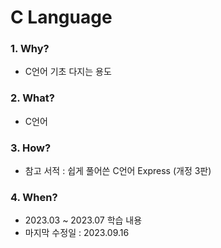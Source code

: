 # C Language

### 1. Why? 
  - C언어 기초 다지는 용도        

### 2. What? 
  - C언어

### 3. How?
  - 참고 서적 : 쉽게 풀어쓴 C언어 Express (개정 3판)

### 4. When?
  - 2023.03 ~ 2023.07 학습 내용
  - 마지막 수정일 : 2023.09.16
